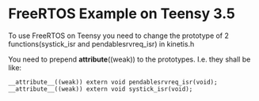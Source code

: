 # FreeRTOS Example on Teensy 3.5

To use FreeRTOS on Teensy you need to change the prototype of 2 functions(systick_isr and pendablesrvreq_isr) in kinetis.h

You need to prepend __attribute__((weak)) to the prototypes. I.e. they shall be like:

    __attribute__((weak)) extern void pendablesrvreq_isr(void);
    __attribute__((weak)) extern void systick_isr(void);
